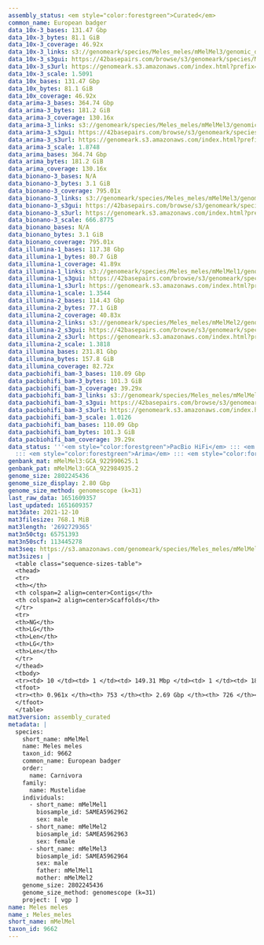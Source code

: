 ```yaml
---
assembly_status: <em style="color:forestgreen">Curated</em>
common_name: European badger
data_10x-3_bases: 131.47 Gbp
data_10x-3_bytes: 81.1 GiB
data_10x-3_coverage: 46.92x
data_10x-3_links: s3://genomeark/species/Meles_meles/mMelMel3/genomic_data/10x/<br>
data_10x-3_s3gui: https://42basepairs.com/browse/s3/genomeark/species/Meles_meles/mMelMel3/genomic_data/10x/
data_10x-3_s3url: https://genomeark.s3.amazonaws.com/index.html?prefix=species/Meles_meles/mMelMel3/genomic_data/10x/
data_10x-3_scale: 1.5091
data_10x_bases: 131.47 Gbp
data_10x_bytes: 81.1 GiB
data_10x_coverage: 46.92x
data_arima-3_bases: 364.74 Gbp
data_arima-3_bytes: 181.2 GiB
data_arima-3_coverage: 130.16x
data_arima-3_links: s3://genomeark/species/Meles_meles/mMelMel3/genomic_data/arima/<br>
data_arima-3_s3gui: https://42basepairs.com/browse/s3/genomeark/species/Meles_meles/mMelMel3/genomic_data/arima/
data_arima-3_s3url: https://genomeark.s3.amazonaws.com/index.html?prefix=species/Meles_meles/mMelMel3/genomic_data/arima/
data_arima-3_scale: 1.8748
data_arima_bases: 364.74 Gbp
data_arima_bytes: 181.2 GiB
data_arima_coverage: 130.16x
data_bionano-3_bases: N/A
data_bionano-3_bytes: 3.1 GiB
data_bionano-3_coverage: 795.01x
data_bionano-3_links: s3://genomeark/species/Meles_meles/mMelMel3/genomic_data/bionano/<br>
data_bionano-3_s3gui: https://42basepairs.com/browse/s3/genomeark/species/Meles_meles/mMelMel3/genomic_data/bionano/
data_bionano-3_s3url: https://genomeark.s3.amazonaws.com/index.html?prefix=species/Meles_meles/mMelMel3/genomic_data/bionano/
data_bionano-3_scale: 666.8775
data_bionano_bases: N/A
data_bionano_bytes: 3.1 GiB
data_bionano_coverage: 795.01x
data_illumina-1_bases: 117.38 Gbp
data_illumina-1_bytes: 80.7 GiB
data_illumina-1_coverage: 41.89x
data_illumina-1_links: s3://genomeark/species/Meles_meles/mMelMel1/genomic_data/illumina/<br>
data_illumina-1_s3gui: https://42basepairs.com/browse/s3/genomeark/species/Meles_meles/mMelMel1/genomic_data/illumina/
data_illumina-1_s3url: https://genomeark.s3.amazonaws.com/index.html?prefix=species/Meles_meles/mMelMel1/genomic_data/illumina/
data_illumina-1_scale: 1.3544
data_illumina-2_bases: 114.43 Gbp
data_illumina-2_bytes: 77.1 GiB
data_illumina-2_coverage: 40.83x
data_illumina-2_links: s3://genomeark/species/Meles_meles/mMelMel2/genomic_data/illumina/<br>
data_illumina-2_s3gui: https://42basepairs.com/browse/s3/genomeark/species/Meles_meles/mMelMel2/genomic_data/illumina/
data_illumina-2_s3url: https://genomeark.s3.amazonaws.com/index.html?prefix=species/Meles_meles/mMelMel2/genomic_data/illumina/
data_illumina-2_scale: 1.3818
data_illumina_bases: 231.81 Gbp
data_illumina_bytes: 157.8 GiB
data_illumina_coverage: 82.72x
data_pacbiohifi_bam-3_bases: 110.09 Gbp
data_pacbiohifi_bam-3_bytes: 101.3 GiB
data_pacbiohifi_bam-3_coverage: 39.29x
data_pacbiohifi_bam-3_links: s3://genomeark/species/Meles_meles/mMelMel3/genomic_data/pacbio_hifi/<br>
data_pacbiohifi_bam-3_s3gui: https://42basepairs.com/browse/s3/genomeark/species/Meles_meles/mMelMel3/genomic_data/pacbio_hifi/
data_pacbiohifi_bam-3_s3url: https://genomeark.s3.amazonaws.com/index.html?prefix=species/Meles_meles/mMelMel3/genomic_data/pacbio_hifi/
data_pacbiohifi_bam-3_scale: 1.0126
data_pacbiohifi_bam_bases: 110.09 Gbp
data_pacbiohifi_bam_bytes: 101.3 GiB
data_pacbiohifi_bam_coverage: 39.29x
data_status: '''<em style="color:forestgreen">PacBio HiFi</em> ::: <em style="color:forestgreen">10x</em>
  ::: <em style="color:forestgreen">Arima</em> ::: <em style="color:forestgreen">Illumina</em>'''
genbank_mat: mMelMel3:GCA_922990625.1
genbank_pat: mMelMel3:GCA_922984935.2
genome_size: 2802245436
genome_size_display: 2.80 Gbp
genome_size_method: genomescope (k=31)
last_raw_data: 1651609357
last_updated: 1651609357
mat3date: 2021-12-10
mat3filesize: 768.1 MiB
mat3length: '2692729365'
mat3n50ctg: 65751393
mat3n50scf: 113445278
mat3seq: https://s3.amazonaws.com/genomeark/species/Meles_meles/mMelMel3/assembly_curated/mMelMel3.mat.decon.20211210.fasta.gz
mat3sizes: |
  <table class="sequence-sizes-table">
  <thead>
  <tr>
  <th></th>
  <th colspan=2 align=center>Contigs</th>
  <th colspan=2 align=center>Scaffolds</th>
  </tr>
  <tr>
  <th>NG</th>
  <th>LG</th>
  <th>Len</th>
  <th>LG</th>
  <th>Len</th>
  </tr>
  </thead>
  <tbody>
  <tr><td> 10 </td><td> 1 </td><td> 149.31 Mbp </td><td> 1 </td><td> 189.37 Mbp </td></tr><tr><td> 20 </td><td> 4 </td><td> 123.64 Mbp </td><td> 2 </td><td> 166.87 Mbp </td></tr><tr><td> 30 </td><td> 6 </td><td> 85.00 Mbp </td><td> 4 </td><td> 150.67 Mbp </td></tr><tr><td> 40 </td><td> 9 </td><td> 77.68 Mbp </td><td> 6 </td><td> 123.64 Mbp </td></tr><tr style="background-color:#cccccc;"><td> 50 </td><td> 13 </td><td style="background-color:#88ff88;"> 65.75 Mbp </td><td> 9 </td><td style="background-color:#88ff88;"> 113.45 Mbp </td></tr><tr><td> 60 </td><td> 19 </td><td> 42.76 Mbp </td><td> 12 </td><td> 79.85 Mbp </td></tr><tr><td> 70 </td><td> 26 </td><td> 36.79 Mbp </td><td> 15 </td><td> 70.66 Mbp </td></tr><tr><td> 80 </td><td> 35 </td><td> 26.47 Mbp </td><td> 20 </td><td> 48.20 Mbp </td></tr><tr><td> 90 </td><td> 60 </td><td> 2.90 Mbp </td><td> 39 </td><td> 3.79 Mbp </td></tr><tr><td> 100 </td><td> 0 </td><td>  </td><td> 0 </td><td>  </td></tr></tbody>
  <tfoot>
  <tr><th> 0.961x </th><th> 753 </th><th> 2.69 Gbp </th><th> 726 </th><th> 2.69 Gbp </th></tr>
  </tfoot>
  </table>
mat3version: assembly_curated
metadata: |
  species:
    short_name: mMelMel
    name: Meles meles
    taxon_id: 9662
    common_name: European badger
    order:
      name: Carnivora
    family:
      name: Mustelidae
    individuals:
      - short_name: mMelMel1
        biosample_id: SAMEA5962962
        sex: male
      - short_name: mMelMel2
        biosample_id: SAMEA5962963
        sex: female
      - short_name: mMelMel3
        biosample_id: SAMEA5962964
        sex: male
        father: mMelMel1
        mother: mMelMel2
    genome_size: 2802245436
    genome_size_method: genomescope (k=31)
    project: [ vgp ]
name: Meles meles
name_: Meles_meles
short_name: mMelMel
taxon_id: 9662
---
```

